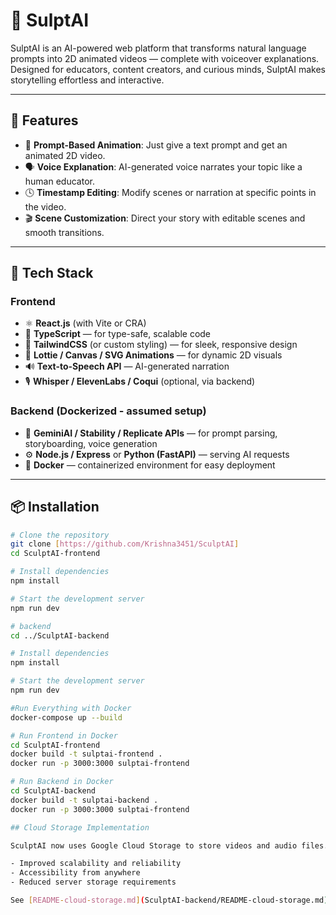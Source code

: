# 🎨 SulptAI

SulptAI is an AI-powered web platform that transforms natural language prompts into 2D animated videos — complete with voiceover explanations. Designed for educators, content creators, and curious minds, SulptAI makes storytelling effortless and interactive.

---

## 🧠 Features

- 📝 **Prompt-Based Animation**: Just give a text prompt and get an animated 2D video.
- 🗣️ **Voice Explanation**: AI-generated voice narrates your topic like a human educator.
- 🕓 **Timestamp Editing**: Modify scenes or narration at specific points in the video.
- 🎬 **Scene Customization**: Direct your story with editable scenes and smooth transitions.

---

## 🚀 Tech Stack

### Frontend
- ⚛️ **React.js** (with Vite or CRA)
- 💬 **TypeScript** — for type-safe, scalable code
- 🎨 **TailwindCSS** (or custom styling) — for sleek, responsive design
- 🎥 **Lottie / Canvas / SVG Animations** — for dynamic 2D visuals
- 🔊 **Text-to-Speech API** — AI-generated narration
- 🎙️ **Whisper / ElevenLabs / Coqui** (optional, via backend)

### Backend (Dockerized - assumed setup)
- 🧠 **GeminiAI / Stability / Replicate APIs** — for prompt parsing, storyboarding, voice generation
- ⚙️ **Node.js / Express** or **Python (FastAPI)** — serving AI requests
- 🐳 **Docker** — containerized environment for easy deployment

---

## 📦 Installation

```bash
# Clone the repository
git clone [https://github.com/Krishna3451/SculptAI]
cd SculptAI-frontend

# Install dependencies
npm install

# Start the development server
npm run dev

# backend
cd ../SculptAI-backend

# Install dependencies
npm install

# Start the development server
npm run dev

#Run Everything with Docker
docker-compose up --build

# Run Frontend in Docker
cd SculptAI-frontend
docker build -t sulptai-frontend .
docker run -p 3000:3000 sulptai-frontend

# Run Backend in Docker
cd SculptAI-backend
docker build -t sulptai-backend .
docker run -p 3000:3000 sulptai-frontend

## Cloud Storage Implementation

SculptAI now uses Google Cloud Storage to store videos and audio files. This provides:

- Improved scalability and reliability
- Accessibility from anywhere
- Reduced server storage requirements

See [README-cloud-storage.md](SculptAI-backend/README-cloud-storage.md) for full implementation details.

